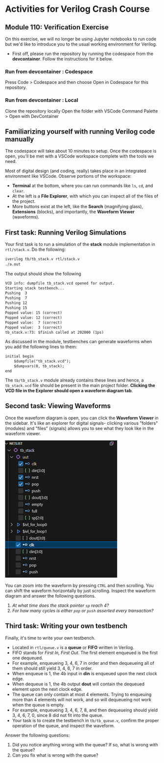 # Activities for Verilog Crash Course

## Module 110: Verification Exercise

On this exercise, we will no longer be using Jupyter notebooks to run code but we'd like to introduce you to the usual working environment for Verilog.
- First off, please run the repository by running the codespace from the **devcontainer**. Follow the instructions for it below.

### Run from devcontainer : Codespace

Press Code > Codespace and then choose Open in Codespace for this repository.

### Run from devcontainer : Local

Clone the repository locally 
Open the folder with VSCode
Command Palette > Open with DevContainer

## Familiarizing yourself with running Verilog code manually

The codespace will take about 10 minutes to setup. Once the codespace is open, you'll be met with a VSCode workspace complete with the tools we need.

Most of digital design (and coding, really) takes place in an integrated environment like VSCode. Observe portions of the workspace:
- **Terminal** at the bottom, where you can run commands like `ls`, `cd`, and `clear`.
- At the left is a **File Explorer**, with which you can inspect all of the files of the project.
- More buttons exist at the left, like the **Search** (magnifying glass), **Extensions** (blocks), and importantly, the **Waveform Viewer** (waveforms).

## First task: Running Verilog Simulations

Your first task is to run a simulation of the **stack** module implementation in `rtl/stack.v`. Do the following:

```bash
iverilog tb/tb_stack.v rtl/stack.v
./a.out
```

The output should show the following

```log
VCD info: dumpfile tb_stack.vcd opened for output.
Starting stack testbench...
Pushing  3
Pushing  7
Pushing 12
Pushing 15
Popped value: 15 (correct)
Popped value: 12 (correct)
Popped value:  7 (correct)
Popped value:  3 (correct)
tb_stack.v:73: $finish called at 202000 (1ps)
```

As discussed in the module, testbenches can generate waveforms when you add the following lines to them:

```
initial begin
    $dumpfile("tb_stack.vcd");
    $dumpvars(0, tb_stack);
end
```

The `tb/tb_stack.v` module already contains these lines and hence, a `tb_stack.vcd` file should be present in the main project folder. **Clicking the VCD file in the Explorer should open a waveform diagram tab**.

## Second task: Viewing Waveforms

Once the waveform diagram is open, you can click the **Waveform Viewer** in the sidebar. It's like an explorer for digital signals- clicking various "folders" (modules) and "files" (signals) allows you to see what they look like in the waveform viewer.

![alt text](images/wavediagram.png)

You can zoom into the waveform by pressing `CTRL` and then scrolling. You can shift the waveform horizontally by just scrolling.
Inspect the waveform diagram and answer the following questions. 
1. *At what time does the stack pointer `sp` reach 4?*
2. *For how many cycles is either `pop` or `push` asserted every transaction?*

## Third task: Writing your own testbench

Finally, it's time to write your own testbench. 
- Located in `rtl/queue.v` is a **queue** or **FIFO** written in Verilog.
- FIFO stands for *First In, First Out*. The first element enqueued is the first one dequeued.
- For example, enqueueing 3, 4, 6, 7 in order and then dequeueing all of them should still yield 3, 4, 6, 7 in order.
- When enqueue is 1, the 4b input in **din** is enqueued upon the next clock edge.
- When dequeue is 1, the 4b output **dout** will contain the dequeued element upon the next clock edge.
- The queue can only contain at most 4 elements. Trying to enqueuing more than 4 elements will not work, and so will dequeueing not work when the queue is empty.
- For example, enqueueing 3, 4, 6, 7, 8, and then dequeueing should yield 3, 4, 6, 7, 0, since 8 did not fit into the queue.
- Your task is to create the testbench in `tb/tb_queue.v`, confirm the proper operation of the queue, and inspect the waveform.

Answer the following questions:
1. Did you notice anything wrong with the queue? If so, what is wrong with the queue?
2. Can you fix what is wrong with the queue?